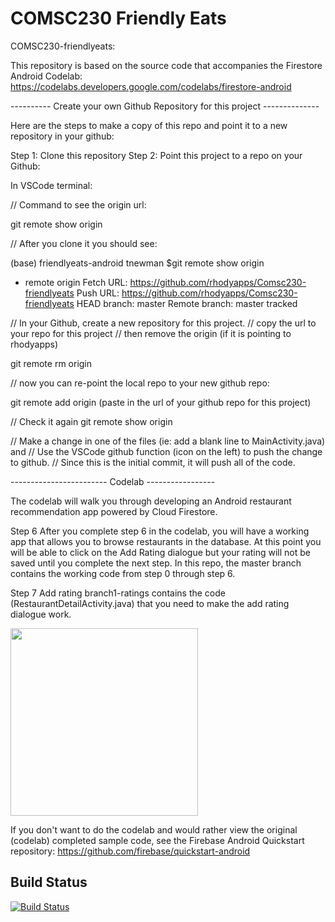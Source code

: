 # COMSC230 Friendly Eats

COMSC230-friendlyeats:

This repository is based on the source code that accompanies the Firestore Android Codelab:
https://codelabs.developers.google.com/codelabs/firestore-android

---------- Create your own Github Repository for this project --------------

Here are the steps to make a copy of this repo and point it to a new repository in your github:

Step 1: Clone this repository
Step 2: Point this project to a repo on your Github:

In VSCode terminal:

// Command to see the origin url:

git remote show origin

// After you clone it you should see:

(base) friendlyeats-android tnewman $git remote show origin
* remote origin
  Fetch URL: https://github.com/rhodyapps/Comsc230-friendlyeats
  Push  URL: https://github.com/rhodyapps/Comsc230-friendlyeats
  HEAD branch: master
  Remote branch:
    master tracked

// In your Github, create a new repository for this project.
// copy the url to your repo for this project
// then remove the origin (if it is pointing to rhodyapps)

git remote rm origin

// now you can re-point the local repo to your new github repo:

git remote add origin  (paste in the url of your github repo for this project)

// Check it again
git remote show origin

// Make a change in one of the files (ie: add a blank line to MainActivity.java) and
// Use the VSCode github function (icon on the left) to push the change to github.
// Since this is the initial commit, it will push all of the code.

------------------------ Codelab -----------------

The codelab will walk you through developing an Android restaurant recommendation
app powered by Cloud Firestore.

Step 6
After you complete step 6 in the codelab, you will have a working app that allows you to browse restaurants in the database.
At this point you will be able to click on the Add Rating dialogue but your rating will not be saved until you complete the next step. In this repo, the master branch contains the working code from step 0 through step 6.

Step 7 Add rating
branch1-ratings contains the code (RestaurantDetailActivity.java) that you need to make the add rating dialogue work. 


<img src="docs/home.png" width="300"/>

If you don't want to do the codelab and would rather view the original (codelab) completed
sample code, see the Firebase Android Quickstart repository:
https://github.com/firebase/quickstart-android


## Build Status

[![Build Status](https://travis-ci.org/firebase/friendlyeats-android.svg?branch=master)](https://travis-ci.org/firebase/friendlyeats-android)

